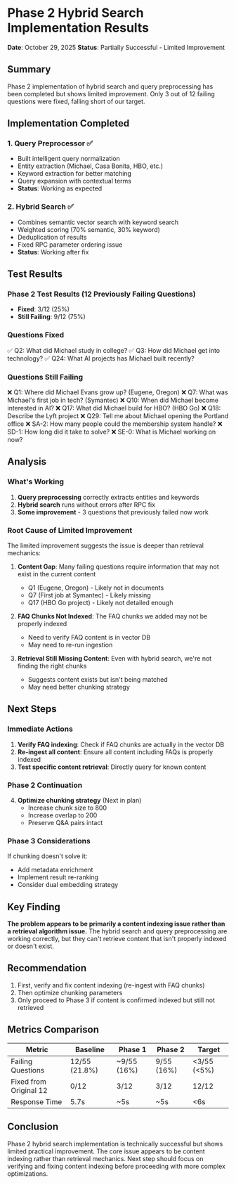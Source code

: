 # Phase 2 Hybrid Search Implementation Results
**Date**: October 29, 2025
**Status**: Partially Successful - Limited Improvement

## Summary
Phase 2 implementation of hybrid search and query preprocessing has been completed but shows limited improvement. Only 3 out of 12 failing questions were fixed, falling short of our target.

## Implementation Completed

### 1. Query Preprocessor ✅
- Built intelligent query normalization
- Entity extraction (Michael, Casa Bonita, HBO, etc.)
- Keyword extraction for better matching
- Query expansion with contextual terms
- **Status**: Working as expected

### 2. Hybrid Search ✅
- Combines semantic vector search with keyword search
- Weighted scoring (70% semantic, 30% keyword)
- Deduplication of results
- Fixed RPC parameter ordering issue
- **Status**: Working after fix

## Test Results

### Phase 2 Test Results (12 Previously Failing Questions)
- **Fixed**: 3/12 (25%)
- **Still Failing**: 9/12 (75%)

### Questions Fixed
✅ Q2: What did Michael study in college?
✅ Q3: How did Michael get into technology?
✅ Q24: What AI projects has Michael built recently?

### Questions Still Failing
❌ Q1: Where did Michael Evans grow up? (Eugene, Oregon)
❌ Q7: What was Michael's first job in tech? (Symantec)
❌ Q10: When did Michael become interested in AI?
❌ Q17: What did Michael build for HBO? (HBO Go)
❌ Q18: Describe the Lyft project
❌ Q29: Tell me about Michael opening the Portland office
❌ SA-2: How many people could the membership system handle?
❌ SD-1: How long did it take to solve?
❌ SE-0: What is Michael working on now?

## Analysis

### What's Working
1. **Query preprocessing** correctly extracts entities and keywords
2. **Hybrid search** runs without errors after RPC fix
3. **Some improvement** - 3 questions that previously failed now work

### Root Cause of Limited Improvement
The limited improvement suggests the issue is deeper than retrieval mechanics:

1. **Content Gap**: Many failing questions require information that may not exist in the current content
   - Q1 (Eugene, Oregon) - Likely not in documents
   - Q7 (First job at Symantec) - Likely missing
   - Q17 (HBO Go project) - Likely not detailed enough

2. **FAQ Chunks Not Indexed**: The FAQ chunks we added may not be properly indexed
   - Need to verify FAQ content is in vector DB
   - May need to re-run ingestion

3. **Retrieval Still Missing Content**: Even with hybrid search, we're not finding the right chunks
   - Suggests content exists but isn't being matched
   - May need better chunking strategy

## Next Steps

### Immediate Actions
1. **Verify FAQ indexing**: Check if FAQ chunks are actually in the vector DB
2. **Re-ingest all content**: Ensure all content including FAQs is properly indexed
3. **Test specific content retrieval**: Directly query for known content

### Phase 2 Continuation
4. **Optimize chunking strategy** (Next in plan)
   - Increase chunk size to 800
   - Increase overlap to 200
   - Preserve Q&A pairs intact

### Phase 3 Considerations
If chunking doesn't solve it:
- Add metadata enrichment
- Implement result re-ranking
- Consider dual embedding strategy

## Key Finding
**The problem appears to be primarily a content indexing issue rather than a retrieval algorithm issue.** The hybrid search and query preprocessing are working correctly, but they can't retrieve content that isn't properly indexed or doesn't exist.

## Recommendation
1. First, verify and fix content indexing (re-ingest with FAQ chunks)
2. Then optimize chunking parameters
3. Only proceed to Phase 3 if content is confirmed indexed but still not retrieved

## Metrics Comparison

| Metric | Baseline | Phase 1 | Phase 2 | Target |
|--------|----------|---------|---------|---------|
| Failing Questions | 12/55 (21.8%) | ~9/55 (16%) | 9/55 (16%) | <3/55 (<5%) |
| Fixed from Original 12 | 0/12 | 3/12 | 3/12 | 12/12 |
| Response Time | 5.7s | ~5s | ~5s | <6s |

## Conclusion
Phase 2 hybrid search implementation is technically successful but shows limited practical improvement. The core issue appears to be content indexing rather than retrieval mechanics. Next step should focus on verifying and fixing content indexing before proceeding with more complex optimizations.